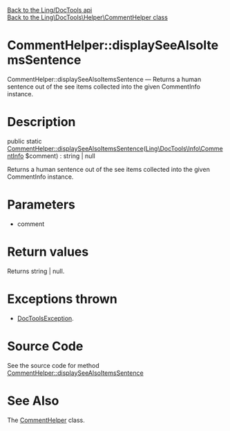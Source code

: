 [Back to the Ling/DocTools api](https://github.com/lingtalfi/DocTools/blob/master/doc/api/Ling/DocTools.md)<br>
[Back to the Ling\DocTools\Helper\CommentHelper class](https://github.com/lingtalfi/DocTools/blob/master/doc/api/Ling/DocTools/Helper/CommentHelper.md)


CommentHelper::displaySeeAlsoItemsSentence
================



CommentHelper::displaySeeAlsoItemsSentence — Returns a human sentence out of the see items collected into the given CommentInfo instance.




Description
================


public static [CommentHelper::displaySeeAlsoItemsSentence](https://github.com/lingtalfi/DocTools/blob/master/doc/api/Ling/DocTools/Helper/CommentHelper/displaySeeAlsoItemsSentence.md)([Ling\DocTools\Info\CommentInfo](https://github.com/lingtalfi/DocTools/blob/master/doc/api/Ling/DocTools/Info/CommentInfo.md) $comment) : string | null




Returns a human sentence out of the see items collected into the given CommentInfo instance.




Parameters
================


- comment

    


Return values
================

Returns string | null.


Exceptions thrown
================

- [DocToolsException](https://github.com/lingtalfi/DocTools/blob/master/doc/api/Ling/DocTools/Exception/DocToolsException.md).&nbsp;







Source Code
===========
See the source code for method [CommentHelper::displaySeeAlsoItemsSentence](https://github.com/lingtalfi/DocTools/blob/master/Helper/CommentHelper.php#L74-L122)


See Also
================

The [CommentHelper](https://github.com/lingtalfi/DocTools/blob/master/doc/api/Ling/DocTools/Helper/CommentHelper.md) class.



